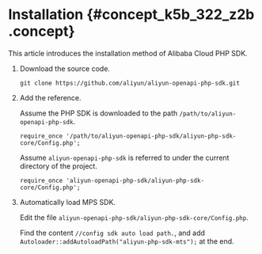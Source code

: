 # Installation {#concept_k5b_322_z2b .concept}

This article introduces the installation method of Alibaba Cloud PHP SDK.

1.  Download the source code.

    ```
    git clone https://github.com/aliyun/aliyun-openapi-php-sdk.git
    ```

2.  Add the reference.

    Assume the PHP SDK is downloaded to the path `/path/to/aliyun-openapi-php-sdk`.

    ```
    require_once '/path/to/aliyun-openapi-php-sdk/aliyun-php-sdk-core/Config.php';
    ```

    Assume `aliyun-openapi-php-sdk` is referred to under the current directory of the project.

    ```
    require_once 'aliyun-openapi-php-sdk/aliyun-php-sdk-core/Config.php';
    ```

3.  Automatically load MPS SDK.

    Edit the file `aliyun-openapi-php-sdk/aliyun-php-sdk-core/Config.php`.

    Find the content `//config sdk auto load path.`, and add `Autoloader::addAutoloadPath("aliyun-php-sdk-mts");` at the end.



